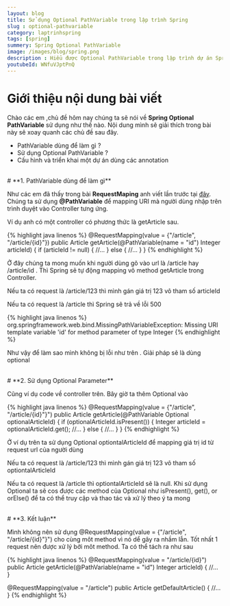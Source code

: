 ```yaml
---
layout: blog
title: Sử dụng Optional PathVariable trong lập trình Spring
slug : optional-pathvariable
category: laptrinhspring
tags: [spring]
summery: Spring Optional PathVariable
image: /images/blog/spring.png
description : Hiểu được Optional PathVariable trong lập trình dự án Spring. Hướng dẫn sử dụng Optional PathVariable , Optional PathVariable trong lập trình Spring
youtubeId: WNfuVJptPnQ
---
```


# **Giới thiệu nội dung bài viết**

Chào các em ,chủ đề hôm nay chúng ta sẽ nói về <b>Spring Optional PathVariable</b> sử dụng như thế nào.
Nội dung mình sẽ giải thích trong bài này sẽ xoay quanh các chủ đề sau đây.

- PathVariable dùng để làm gì ?
- Sử dụng Optional PathVariable ?
- Cấu hình và triển khai một dự án dùng các annotation

<br>
# **1. PathVariable dùng để làm gì**

Như các em đã thấy trong bài <b>RequestMaping</b> anh viết lần trước tại [đây](https://levunguyen.com/laptrinhspring/2020/04/15/phan-biet-request-param-va-path-variable/). Chúng ta sử dụng
<b>@PathVariable</b> để mapping URI mà người dùng nhập trên trình duyệt vào Controller tưng ứng.

Ví dụ anh có một controller có phương thức là getArticle sau.

{% highlight java  linenos %}
@RequestMapping(value = {"/article", "/article/{id}"})
public Article getArticle(@PathVariable(name = "id") Integer articleId) {
    if (articleId != null) {
        //...
    } else {
        //...
    }
}
{% endhighlight %}

Ở đây chúng ta mong muốn khi người dùng gõ vào url là /article hay /article/id .
Thì Spring sẽ tự động mapping vô method getArticle trong Controller.

Nếu ta có request là /article/123 thì mình gán giá trị 123 vô tham số articleId

Nếu ta có request là /article thì Spring sẽ trả về lỗi 500

{% highlight java  linenos %}
org.springframework.web.bind.MissingPathVariableException:
  Missing URI template variable 'id' for method parameter of type Integer
{% endhighlight %}

Như vậy để làm sao mình không bị lỗi như trên . Giải pháp sẽ là dùng optional

<br>
# **2. Sử dụng Optional Parameter**

Cũng ví dụ code về controller trên. Bây giờ ta thêm Optional vào

{% highlight java  linenos %}
@RequestMapping(value = {"/article", "/article/{id}"}")
public Article getArticle(@PathVariable Optional<Integer> optionalArticleId) {
    if (optionalArticleId.isPresent()) {
        Integer articleId = optionalArticleId.get();
        //...
    } else {
        //...
    }
}
{% endhighlight %}

Ở ví dụ trên ta sử dụng Optional<Integer> optiontalArticleId để mapping giá trị id từ request url của người dùng

Nếu ta có request là /article/123 thì mình gán giá trị 123 vô tham số optiontalArticleId

Nếu ta có request là /article thì optiontalArticleId sẽ là null. Khi sử dụng Optional ta sẽ cos được các method của Optional như isPresent(), get(), or orElse() để ta có thể truy cập và thao tác và xử lý theo ý ta mong

<br>
# **3. Kết luận**

Mình không nên sử dụng @RequestMapping(value = {"/article", "/article/{id}"}") cho cùng môt method vì nó dể gây ra nhầm lẫn. Tốt nhất 1 request nên được xử lý bởi môt method.
Ta có thể tách ra như sau

{% highlight java  linenos %}
@RequestMapping(value = "/article/{id}")
public Article getArticle(@PathVariable(name = "id") Integer articleId) {
    //...        
}

@RequestMapping(value = "/article")
public Article getDefaultArticle() {
    //...
}
{% endhighlight %}
